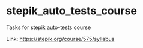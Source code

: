 # stepik_auto_tests_course
Tasks for stepik auto-tests course

Link:
https://stepik.org/course/575/syllabus

